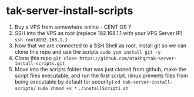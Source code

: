 # tak-server-install-scripts

1. Buy a VPS from somewhere online - CENT OS 7 
2. SSH into the VPS as root (replace 192.168.1.1 with your VPS Server IP)
`ssh root@192.168.1.1`
3. Now that we are connected to a SSH Shell as root, install git so we can clone this repo and use the scripts
`sudo yum install git -y`
4. Clone this repo
`git clone https://github.com/atakhq/tak-server-install-scripts.git`
5. Move into the scripts folder that was just cloned from github, make the script files executable, and run the first script. (linux prevents files from being executable by default for security)
`cd tak-server-install-scripts/`
`sudo chmod +x *`
`./installScript1.sh`
